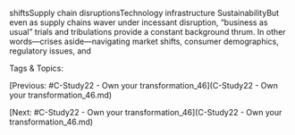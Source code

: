 shiftsSupply chain 
disruptionsTechnology 
infrastructure SustainabilityBut even as supply chains waver under incessant disruption, “business as usual” 
trials and tribulations provide a constant background thrum. In other words—crises 
aside—navigating market shifts, consumer demographics, regulatory issues, and 

   Tags & Topics:
   

[Previous: #C-Study22 - Own your transformation_46](C-Study22 - Own your transformation_46.md)

[Next: #C-Study22 - Own your transformation_46](C-Study22 - Own your transformation_46.md)